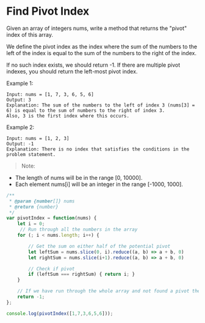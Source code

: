 # Find Pivot Index
Given an array of integers nums, write a method that returns the "pivot" index of this array.

We define the pivot index as the index where the sum of the numbers to the left of the index is equal to the sum of the numbers to the right of the index.

If no such index exists, we should return -1. If there are multiple pivot indexes, you should return the left-most pivot index.

Example 1:

```
Input: nums = [1, 7, 3, 6, 5, 6]
Output: 3
Explanation: The sum of the numbers to the left of index 3 (nums[3] = 6) is equal to the sum of numbers to the right of index 3.
Also, 3 is the first index where this occurs.
```

Example 2:

```
Input: nums = [1, 2, 3]
Output: -1
Explanation: There is no index that satisfies the conditions in the problem statement.

```

> Note:
  - The length of nums will be in the range [0, 10000].
  - Each element nums[i] will be an integer in the range [-1000, 1000].



```js
/**
 * @param {number[]} nums
 * @return {number}
 */
var pivotIndex = function(nums) {
    let i = 0;
     // Run through all the numbers in the array
    for (; i < nums.length; i++) {

        // Get the sum on either half of the potential pivot
        let leftSum = nums.slice(0, i).reduce((a, b) => a + b, 0)
        let rightSum = nums.slice(i+1).reduce((a, b) => a + b, 0)

        // Check if pivot
        if (leftSum === rightSum) { return i; }
    }

    // If we have run through the whole array and not found a pivot then return -1
    return -1;
};

console.log(pivotIndex([1,7,3,6,5,6]));
```
